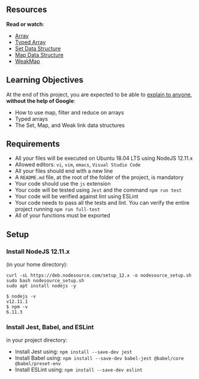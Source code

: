  <p><img src="https://holbertonintranet.s3.amazonaws.com/uploads/medias/2019/12/6ab7bec4727cb5c91257.jpg?X-Amz-Algorithm=AWS4-HMAC-SHA256&X-Amz-Credential=AKIARDDGGGOU5BHMTQX4%2F20220418%2Fus-east-1%2Fs3%2Faws4_request&X-Amz-Date=20220418T234328Z&X-Amz-Expires=86400&X-Amz-SignedHeaders=host&X-Amz-Signature=5bad3644d87792bbc1326169aac37f965b8752c077140d3c811375080082f98c" alt="" style="" /></p>

<h2>Resources</h2>

<p><strong>Read or watch</strong>:</p>

<ul>
<li><a href="/rltoken/OlRlkH3JrElTjPXxwcA5hw" title="Array" target="_blank">Array</a></li>
<li><a href="/rltoken/1oeXGK8qBASQXq7A36QJLw" title="Typed Array" target="_blank">Typed Array</a></li>
<li><a href="/rltoken/486ELa8RfwDX4pTIvSm3-Q" title="Set Data Structure" target="_blank">Set Data Structure</a></li>
<li><a href="/rltoken/xWyUFueUL19jzBVMHztA1A" title="Map Data Structure" target="_blank">Map Data Structure</a></li>
<li><a href="/rltoken/zod1NoGSItfA9We8RrLs1Q" title="WeakMap" target="_blank">WeakMap</a></li>
</ul>

<h2>Learning Objectives</h2>

<p>At the end of this project, you are expected to be able to <a href="/rltoken/O-hNPCEcdrNjmVJZzfsPxQ" title="explain to anyone" target="_blank">explain to anyone</a>, <strong>without the help of Google</strong>:</p>

<ul>
<li>How to use map, filter and reduce on arrays</li>
<li>Typed arrays</li>
<li>The Set, Map, and Weak link data structures</li>
</ul>

<h2>Requirements</h2>

<ul>
<li>All your files will be executed on Ubuntu 18.04 LTS using NodeJS 12.11.x</li>
<li>Allowed editors: <code>vi</code>, <code>vim</code>, <code>emacs</code>, <code>Visual Studio Code</code></li>
<li>All your files should end with a new line</li>
<li>A <code>README.md</code> file, at the root of the folder of the project, is mandatory</li>
<li>Your code should use the <code>js</code> extension</li>
<li>Your code will be tested using <code>Jest</code> and the command <code>npm run test</code></li>
<li>Your code will be verified against lint using ESLint</li>
<li>Your code needs to pass all the tests and lint. You can verify the entire project running <code>npm run full-test</code></li>
<li>All of your functions must be exported</li>
</ul>

<h2>Setup</h2>

<h3>Install NodeJS 12.11.x</h3>

<p>(in your home directory): </p>

<pre><code>curl -sL https://deb.nodesource.com/setup_12.x -o nodesource_setup.sh
sudo bash nodesource_setup.sh
sudo apt install nodejs -y
</code></pre>

<pre><code>$ nodejs -v
v12.11.1
$ npm -v
6.11.3
</code></pre>

<h3>Install Jest, Babel, and ESLint</h3>

<p>in your project directory: </p>

<ul>
<li>Install Jest using: <code>npm install --save-dev jest</code></li>
<li>Install Babel using: <code>npm install --save-dev babel-jest @babel/core @babel/preset-env</code></li>
<li>Install ESLint using: <code>npm install --save-dev eslint</code></li>
</ul>
